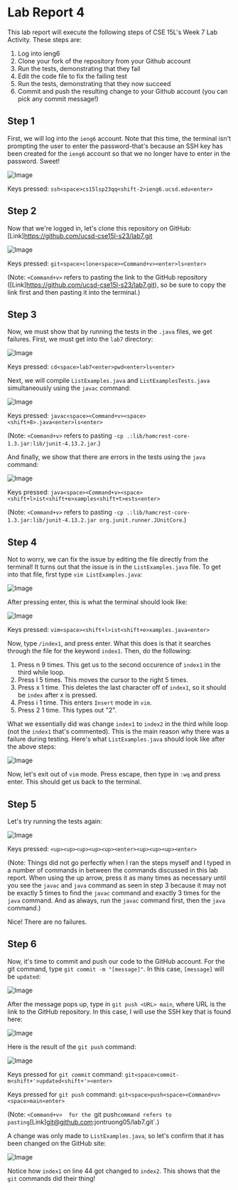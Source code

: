 # Lab Report 4

This lab report will execute the following steps of CSE 15L's Week 7 Lab Activity. These steps are:
1. Log into ieng6
2. Clone your fork of the repository from your Github account
3. Run the tests, demonstrating that they fail
4. Edit the code file to fix the failing test
5. Run the tests, demonstrating that they now succeed
6. Commit and push the resulting change to your Github account (you can pick any commit message!)

## Step 1

First, we will log into the `ieng6` account. Note that this time, the terminal isn't prompting the user to enter the password-that's because an SSH key has been created for the `ieng6` account so that we no longer have to enter in the password. Sweet! 

![Image](ieng6login.png)

Keys pressed: `ssh<space>cs15lsp23qq<shift-2>ieng6.ucsd.edu<enter>`

## Step 2

Now that we're logged in, let's clone this repository on GitHub: [Link]https://github.com/ucsd-cse15l-s23/lab7.git 

![Image](gitclonelab7.png)

Keys pressed: `git<space>clone<space><Command+v><enter>ls<enter>`

(Note: `<Command+v>` refers to pasting the link to the GitHub repository ([Link]https://github.com/ucsd-cse15l-s23/lab7.git), so be sure to copy the link first and then pasting it into the terminal.)

## Step 3
  
Now, we must show that by running the tests in the `.java` files, we get failures. First, we must get into the `lab7` directory:
  
![Image](cdlab7pwdls.png)
  
Keys pressed: `cd<space>lab7<enter>pwd<enter>ls<enter>`

Next, we will compile `ListExamples.java` and `ListExamplesTests.java` simultaneously using the `javac` command:

![Image](compile.png)

Keys pressed: `javac<space><Command+v><space><shift+8>.java<enter>ls<enter>`

(Note: `<Command+v>` refers to pasting `-cp .:lib/hamcrest-core-1.3.jar:lib/junit-4.13.2.jar`.)

And finally, we show that there are errors in the tests using the `java` command:

![Image](failure.png)

Keys pressed: `java<space><Command+v><space><shift+l>ist<shift+e>xamples<shift+t>ests<enter>`

(Note: `<Command+v>` refers to pasting `-cp .:lib/hamcrest-core-1.3.jar:lib/junit-4.13.2.jar org.junit.runner.JUnitCore`.)

## Step 4

Not to worry, we can fix the issue by editing the file directly from the terminal! It turns out that the issue is in the `ListExamples.java` file. To get into that file, first type `vim ListExamples.java`:

![Image](vim_command.png)

After pressing enter, this is what the terminal should look like:
  
![Image](editListExamples.png)
  
Keys pressed: `vim<space><shift+l>ist<shift+e>xamples.java<enter>`

Now, type `/index1`, and press enter. What this does is that it searches through the file for the keyword `index1`. Then, do the following:
1. Press n 9 times. This get us to the second occurence of `index1` in the third while loop. 
2. Press l 5 times. This moves the cursor to the right 5 times. 
3. Press x 1 time. This deletes the last character off of `index1`, so it should be `index` after x is pressed.
4. Press i 1 time. This enters `Insert` mode in `vim`.
5. Press 2 1 time. This types out "2". 
  
What we essentially did was change `index1` to `index2` in the third while loop (not the `index1` that's commented). This is the main reason why there was a failure during testing. Here's what `ListExamples.java` should look like after the above steps:

![Image](edits.png)

Now, let's exit out of `vim` mode. Press escape, then type in `:wq` and press enter. This should get us back to the terminal. 

## Step 5

Let's try running the tests again: 

![Image](success.png)

Keys pressed: `<up><up><up><up><up><enter><up><up><up><enter>`

(Note: Things did not go perfectly when I ran the steps myself and I typed in a number of commands in between the commands discussed in this lab report. When using the up arrow, press it as many times as necessary until you see the `javac` and `java` command as seen in step 3 because it may not be exactly 5 times to find the `javac` command and exactly 3 times for the `java` command. And as always, run the `javac` command first, then the `java` command.)

Nice! There are no failures. 

## Step 6

Now, it's time to commit and push our code to the GitHub account. For the git command, type `git commit -m "[message]"`. In this case, `[message]` will be `updated`:

![Image](gitcommit.png)

After the message pops up, type in `git push <URL> main`, where URL is the link to the GitHub repository. In this case, I will use the SSH key that is found here:
  
![Image](ssh.png)

Here is the result of the `git push` command:

![Image](gitpush.png)

Keys pressed for `git commit` command: `git<space>commit-m<shift+'>updated<shift+'><enter>`

Keys pressed for `git push` command: `git<space>push<space><Command+v><space>main<enter>`

(Note: `<Command+v>  for the `git push` command refers to pasting `[Link]git@github.com:jontruong05/lab7.git`.)

A change was only made to `ListExamples.java`, so let's confirm that it has been changed on the GitHub site:

![Image](change.png)

Notice how `index1` on line 44 got changed to `index2`. This shows that the `git` commands did their thing!
